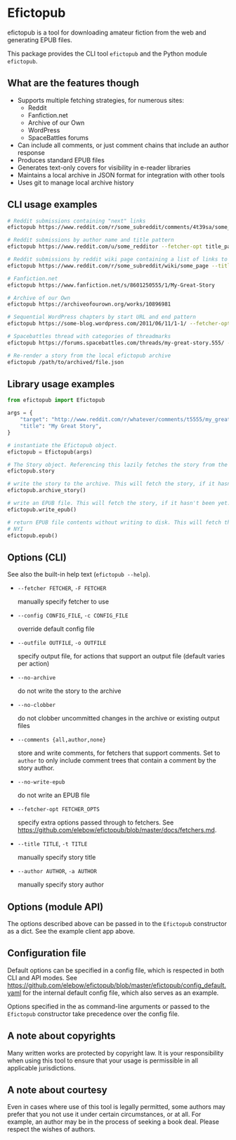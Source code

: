 # Efictopub

efictopub is a tool for downloading amateur fiction from the web and generating EPUB
files.

This package provides the CLI tool `efictopub` and the Python module `efictopub`.

## What are the features though

* Supports multiple fetching strategies, for numerous sites:
  * Reddit
  * Fanfiction.net
  * Archive of our Own
  * WordPress
  * SpaceBattles forums
* Can include all comments, or just comment chains that include an author response
* Produces standard EPUB files
* Generates text-only covers for visibility in e-reader libraries
* Maintains a local archive in JSON format for integration with other tools
* Uses git to manage local archive history

## CLI usage examples

```sh
# Reddit submissions containing "next" links
efictopub https://www.reddit.com/r/some_subreddit/comments/4t39sa/some_submission_title/ --title="My Great Story"

# Reddit submissions by author name and title pattern
efictopub https://www.reddit.com/u/some_redditor --fetcher-opt title_pattern="My Great Story" --title="My Great Story"

# Reddit submissions by reddit wiki page containing a list of links to chapters
efictopub https://www.reddit.com/r/some_subreddit/wiki/some_page --title="My Great Story"

# Fanfiction.net
efictopub https://www.fanfiction.net/s/8601250555/1/My-Great-Story

# Archive of our Own
efictopub https://archiveofourown.org/works/10896981

# Sequential WordPress chapters by start URL and end pattern
efictopub https://some-blog.wordpress.com/2011/06/11/1-1/ --fetcher-opt last_chapter_pattern="2013/11/19/interlude-end" --title="My Great Story"

# Spacebattles thread with categories of threadmarks
efictopub https://forums.spacebattles.com/threads/my-great-story.555/ --title="My Great Story" --fetcher-opt "categories=threadmarks,omake,sidestory" --fetcher-opt "order=chrono"

# Re-render a story from the local efictopub archive
efictopub /path/to/archived/file.json
```

## Library usage examples

```python
from efictopub import Efictopub

args = {
    "target": "http://www.reddit.com/r/whatever/comments/t5555/my_great_story",
    "title": "My Great Story",
}

# instantiate the Efictopub object.
efictopub = Efictopub(args)

# The Story object. Referencing this lazily fetches the story from the source.
efictopub.story

# write the story to the archive. This will fetch the story, if it hasn't been yet.
efictopub.archive_story()

# write an EPUB file. This will fetch the story, if it hasn't been yet.
efictopub.write_epub()

# return EPUB file contents without writing to disk. This will fetch the story, if it hasn't been yet.
# NYI
efictopub.epub()
```

## Options (CLI)

See also the built-in help text (`efictopub --help`).

* `--fetcher FETCHER`, `-F FETCHER`

   manually specify fetcher to use

* `--config CONFIG_FILE`, `-c CONFIG_FILE`

   override default config file

* `--outfile OUTFILE`, `-o OUTFILE`

   specify output file, for actions that support an output file (default varies per
   action)

* `--no-archive`

   do not write the story to the archive

* `--no-clobber`

   do not clobber uncommitted changes in the archive or existing output files

* `--comments {all,author,none}`

   store and write comments, for fetchers that support comments. Set to `author`
   to only include comment trees that contain a comment by the story author.

* `--no-write-epub`

   do not write an EPUB file

* `--fetcher-opt FETCHER_OPTS`

   specify extra options passed through to fetchers. See <https://github.com/elebow/efictopub/blob/master/docs/fetchers.md>.

* `--title TITLE`, `-t TITLE`

   manually specify story title

* `--author AUTHOR`, `-a AUTHOR`

   manually specify story author

## Options (module API)

The options described above can be passed in to the `Efictopub` constructor as a
dict. See the example client app above.

## Configuration file

Default options can be specified in a config file, which is respected in both CLI
and API modes. See <https://github.com/elebow/efictopub/blob/master/efictopub/config_default.yaml>
for the internal default config file, which also serves as an example.

Options specified in the as command-line arguments or passed to the `Efictopub`
constructor take precedence over the config file.

## A note about copyrights

Many written works are protected by copyright law. It is your responsibility when
using this tool to ensure that your usage is permissible in all applicable jurisdictions.

## A note about courtesy

Even in cases where use of this tool is legally permitted, some authors may prefer
that you not use it under certain circumstances, or at all. For example, an author
may be in the process of seeking a book deal. Please respect the wishes of authors.
